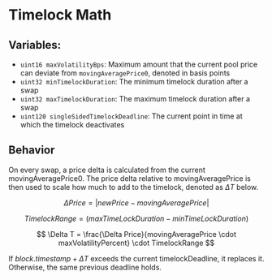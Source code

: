 # Timelock Math

## Variables:
- `uint16 maxVolatilityBps`: Maximum amount that the current pool price can deviate from `movingAveragePrice0`, denoted in basis points
- `uint32 minTimelockDuration`: The minimum timelock duration after a swap
- `uint32 maxTimelockDuration`: The maximum timelock duration after a swap
- `uint120 singleSidedTimelockDeadline`: The current point in time at which the timelock deactivates

## Behavior

On every swap, a price delta is calculated from the current movingAveragePrice0. The price delta relative to movingAveragePrice is then used to scale how much to add to the timelock, denoted as $\Delta T$ below.

$$
\Delta Price = |newPrice - movingAveragePrice|
$$

$$
TimelockRange = (maxTimeLockDuration - minTimeLockDuration)
$$

$$
\Delta T = \frac{\Delta Price}{movingAveragePrice \cdot maxVolatilityPercent} \cdot TimelockRange
$$

If $block.timestamp + \Delta T$ exceeds the current timelockDeadline, it replaces it. Otherwise, the same previous deadline holds.